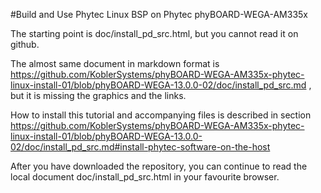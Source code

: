 #Build and Use Phytec Linux BSP on Phytec phyBOARD-WEGA-AM335x

The starting point is doc/install_pd_src.html, but you cannot read it on github.

The almost same document in markdown format is https://github.com/KoblerSystems/phyBOARD-WEGA-AM335x-phytec-linux-install-01/blob/phyBOARD-WEGA-13.0.0-02/doc/install_pd_src.md , but it is missing the graphics and the links.

How to install this tutorial and accompanying files is described in section https://github.com/KoblerSystems/phyBOARD-WEGA-AM335x-phytec-linux-install-01/blob/phyBOARD-WEGA-13.0.0-02/doc/install_pd_src.md#install-phytec-software-on-the-host

After you have downloaded the repository, you can continue to read the local document doc/install_pd_src.html in your favourite browser.
